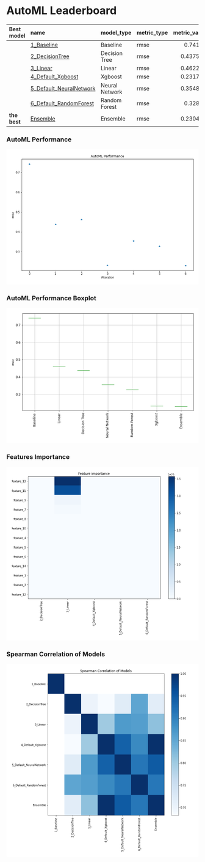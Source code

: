 # AutoML Leaderboard

| Best model   | name                                                         | model_type     | metric_type   |   metric_value |   train_time |
|:-------------|:-------------------------------------------------------------|:---------------|:--------------|---------------:|-------------:|
|              | [1_Baseline](1_Baseline/README.md)                           | Baseline       | rmse          |       0.74128  |         1.77 |
|              | [2_DecisionTree](2_DecisionTree/README.md)                   | Decision Tree  | rmse          |       0.437529 |         4.61 |
|              | [3_Linear](3_Linear/README.md)                               | Linear         | rmse          |       0.462277 |         4.46 |
|              | [4_Default_Xgboost](4_Default_Xgboost/README.md)             | Xgboost        | rmse          |       0.231794 |         9.46 |
|              | [5_Default_NeuralNetwork](5_Default_NeuralNetwork/README.md) | Neural Network | rmse          |       0.354817 |         2.54 |
|              | [6_Default_RandomForest](6_Default_RandomForest/README.md)   | Random Forest  | rmse          |       0.32816  |         9.58 |
| **the best** | [Ensemble](Ensemble/README.md)                               | Ensemble       | rmse          |       0.230464 |         0.29 |

### AutoML Performance
![AutoML Performance](ldb_performance.png)

### AutoML Performance Boxplot
![AutoML Performance Boxplot](ldb_performance_boxplot.png)

### Features Importance
![features importance across models](features_heatmap.png)



### Spearman Correlation of Models
![models spearman correlation](correlation_heatmap.png)

